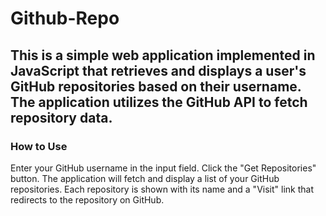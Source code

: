 # Github-Repo
## This is a simple web application implemented in JavaScript that retrieves and displays a user's GitHub repositories based on their username. The application utilizes the GitHub API to fetch repository data.
### How to Use
Enter your GitHub username in the input field.
Click the "Get Repositories" button.
The application will fetch and display a list of your GitHub repositories.
Each repository is shown with its name and a "Visit" link that redirects to the repository on GitHub.
